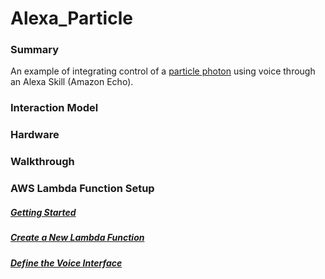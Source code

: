 # Alexa_Particle

### Summary

An example of integrating control of a [particle photon](https://docs.particle.io/datasheets/photon-datasheet/) using voice through an Alexa Skill (Amazon Echo).

### Interaction Model

### Hardware

### Walkthrough

### AWS Lambda Function Setup

##### [Getting Started](https://developer.amazon.com/public/solutions/alexa/alexa-skills-kit/getting-started-guide)

##### [Create a New Lambda Function](https://developer.amazon.com/public/solutions/alexa/alexa-skills-kit/docs/developing-an-alexa-skill-as-a-lambda-function)

##### [Define the Voice Interface](https://developer.amazon.com/public/solutions/alexa/alexa-skills-kit/docs/defining-the-voice-interface)
